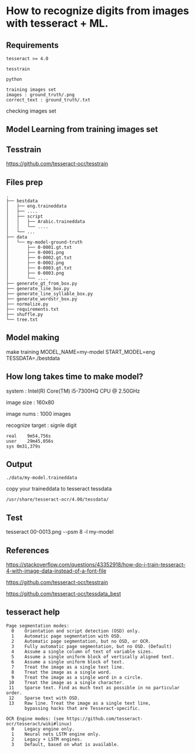 # How to recognize digits from images with tesseract + ML.

## Requirements

```
tesseract >= 4.0

tesstrain

python
```

```
training images set
images : ground_truth/.png
correct_text : ground_truth/.txt
```

checking images set

## Model Learning from training images set

## Tesstrain

https://github.com/tesseract-ocr/tesstrain

## Files prep

```
.
├── bestdata
│   ├── eng.traineddata
│   ├── ....
│   ├── script
│   │   ├── Arabic.traineddata
│   │   └── ....
│   └── ...
├── data
│   └── my-model-ground-truth
│       ├── 0-0001.gt.txt
│       ├── 0-0001.png
│       ├── 0-0002.gt.txt
│       ├── 0-0002.png
│       ├── 0-0003.gt.txt
│       ├── 0-0003.png
│       └── ....
├── generate_gt_from_box.py
├── generate_line_box.py
├── generate_line_syllable_box.py
├── generate_wordstr_box.py
├── normalize.py
├── requirements.txt
├── shuffle.py
└── tree.txt
```


## Model making

make training MODEL_NAME=my-model START_MODEL=eng TESSDATA=./bestdata

## How long takes time to make model?

system :  Intel(R) Core(TM) i5-7300HQ CPU @ 2.50GHz

image size : 160x80

image nums : 1000 images

recognize target : signle digit

```
real	9m54,756s
user	29m45,056s
sys	0m31,379s
```

## Output

```
./data/my-model.traineddata
```

copy your traineddata to tesseract tessdata
```
/usr/share/tesseract-ocr/4.00/tessdata/
```

## Test

tesseract 00-0013.png --psm 8 -l my-model

## References

https://stackoverflow.com/questions/43352918/how-do-i-train-tesseract-4-with-image-data-instead-of-a-font-file

https://github.com/tesseract-ocr/tesstrain

https://github.com/tesseract-ocr/tessdata_best

## tesseract help
```
Page segmentation modes:
  0    Orientation and script detection (OSD) only.
  1    Automatic page segmentation with OSD.
  2    Automatic page segmentation, but no OSD, or OCR.
  3    Fully automatic page segmentation, but no OSD. (Default)
  4    Assume a single column of text of variable sizes.
  5    Assume a single uniform block of vertically aligned text.
  6    Assume a single uniform block of text.
  7    Treat the image as a single text line.
  8    Treat the image as a single word.
  9    Treat the image as a single word in a circle.
 10    Treat the image as a single character.
 11    Sparse text. Find as much text as possible in no particular order.
 12    Sparse text with OSD.
 13    Raw line. Treat the image as a single text line,
       bypassing hacks that are Tesseract-specific.

OCR Engine modes: (see https://github.com/tesseract-ocr/tesseract/wiki#linux)
  0    Legacy engine only.
  1    Neural nets LSTM engine only.
  2    Legacy + LSTM engines.
  3    Default, based on what is available.
```

